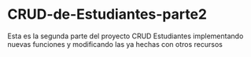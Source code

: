 # CRUD-de-Estudiantes-parte2
Esta es la segunda parte del proyecto CRUD Estudiantes implementando nuevas funciones y modificando las ya hechas con otros recursos
